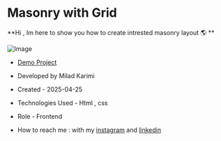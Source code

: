 # Masonry with Grid

**Hi , Im here to show you how to create intrested masonry layout 🌎 **


![Image](https://github.com/user-attachments/assets/dc1b6be2-dc02-4a99-9d83-2a51e3219340)

- [Demo Project](https://miladkarimi1370.github.io/masonry_Column_width/)

- Developed by Milad Karimi

- Created - 2025-04-25

- Technologies Used - Html , css
 
- Role - Frontend

- How to reach me : with my [instagram](https://instagram.com/miladkarimi.dev) and [linkedin](https://www.linkedin.com/in/milad-karimi-mohammadiyeh-313a731a8/)

